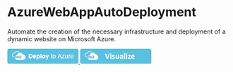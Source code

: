 # AzureWebAppAutoDeployment
Automate the creation of the necessary infrastructure and deployment of ​a dynamic website on Microsoft Azure.

<a href="https://portal.azure.com/#create/Microsoft.Template/uri/https%3A%2F%2Fraw.githubusercontent.com%2Fhaiduc77%2FAzureWebAppAutoDeployment%2Fmaster%2Fazuredeploy.json" target="_blank">
    <img src="https://raw.githubusercontent.com/haiduc77/PublicStuffForShare/master/deploytoazure.png"/>
</a>
<a href="http://armviz.io/#/?load=https%3A%2F%2Fraw.githubusercontent.com%2Fhaiduc77%2FAzureWebAppAutoDeployment%2Fmaster%2Fazuredeploy.json" target="_blank">
    <img src="https://raw.githubusercontent.com/haiduc77/PublicStuffForShare/master/visualizebutton.png"/>
</a>

